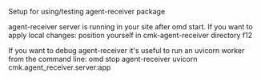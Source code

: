 Setup for using/testing agent-receiver package

agent-receiver server is running in your site after omd start.
If you want to apply local changes:
    position yourself in cmk-agent-receiver directory
    f12

If you want to debug agent-receiver it's useful to run an uvicorn worker from the command line:
    omd stop agent-receiver
    uvicorn cmk.agent_receiver.server:app
